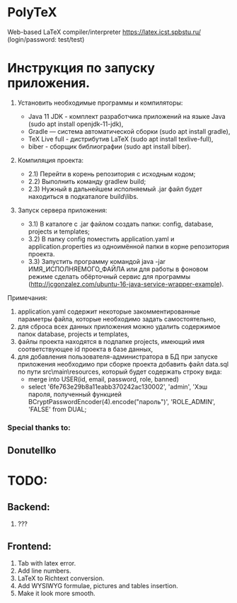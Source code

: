 # PolyTeX
Web-based LaTeX compiler/interpreter 
https://latex.icst.spbstu.ru/
(login/password: test/test)

# Инструкция по запуску приложения.

1) Установить необходимые программы и компиляторы:
	- Java 11 JDK - комплект разработчика приложений на языке Java (sudo apt install openjdk-11-jdk),
	- Gradle — система автоматической сборки (sudo apt install gradle),
	- TeX Live full - дистрибутив LaTeX (sudo apt install texlive-full),
	- biber - сборщик библиографии (sudo apt install biber).

2) Компиляция проекта:
	- 2.1) Перейти в корень репозитория с исходным кодом;
	- 2.2) Выполнить команду gradlew build;
	- 2.3) Нужный в дальнейшем исполняемый .jar файл будет находиться в подкаталоге build\libs.

3) Запуск сервера приложения:
	- 3.1) В каталоге с .jar файлом создать папки: config, database, projects и templates;
	- 3.2) В папку config поместить application.yaml и application.properties из одноимённой папки в корне репозитория проекта.
	- 3.3) Запустить программу командой java -jar ИМЯ_ИСПОЛНЯЕМОГО_ФАЙЛА или для работы в фоновом режиме сделать обёрточный сервис для программы (http://jcgonzalez.com/ubuntu-16-java-service-wrapper-example).
	
Примечания: 
1) application.yaml содержит некоторые закомментированные параметры файла, которые необходимо задать самостоятельно,
2) для сброса всех данных приложения можно удалить содержимое папок database, projects и templates,
3) файлы проекта находятся в подпапке projects, имеющий имя соответствующее id проекта в базе данных,
4) для добавления пользователя-администратора в БД при запуске приложения необходимо при сборке проекта добавить файл data.sql по пути src\main\resources, который будет содержать строку вида:
    - merge into USER(id, email, password, role, banned)
    - select '6fe763e29b8a11eabb370242ac130002', 'admin', 'Хэш пароля, полученный функцией BCryptPasswordEncoder(4).encode("пароль")', 'ROLE_ADMIN', 'FALSE' from DUAL;

### Special thanks to:
## Donutellko



# TODO:

## Backend:

1. ???

## Frontend:

1. Tab with latex error.
2. Add line numbers.
3. LaTeX to Richtext conversion.
4. Add WYSIWYG formulae, pictures and tables insertion.
5. Make it look more smooth.
